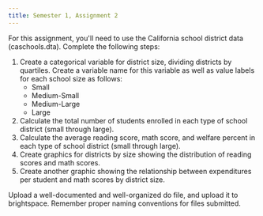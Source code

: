 ```yaml
---
title: Semester 1, Assignment 2
---
```


For this assignment, you'll need to use the California school district
data (caschools.dta). Complete the following steps:

1. Create a categorical variable for district size, dividing districts
by quartiles. Create a variable name for this variable as well as
value labels for each school size as follows: 
    * Small
    * Medium-Small
    * Medium-Large
    * Large
2. Calculate the total number of students enrolled in each type of
   school district (small through large). 
3. Calculate the average reading score, math score, and welfare
   percent in each type of school district (small through large). 
4. Create graphics for districts by size showing the distribution of
   reading scores and math scores. 
5. Create another graphic showing the relationship between
expenditures per student and math scores by district size.

Upload a well-documented and well-organized do file, and upload it to brightspace. Remember proper naming conventions for files submitted. 

<br>
